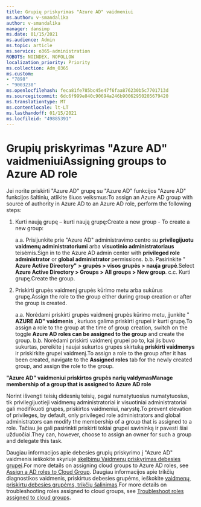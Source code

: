 ```yaml
---
title: Grupių priskyrimas "Azure AD" vaidmeniui
ms.author: v-smandalika
author: v-smandalika
manager: dansimp
ms.date: 01/15/2021
ms.audience: Admin
ms.topic: article
ms.service: o365-administration
ROBOTS: NOINDEX, NOFOLLOW
localization_priority: Priority
ms.collection: Adm_O365
ms.custom:
- "7898"
- "9003230"
ms.openlocfilehash: feca81fe785bc45e47f6faa876230b5c7701713d
ms.sourcegitcommit: 6dc6f999e840c90694a246b90062950205679420
ms.translationtype: MT
ms.contentlocale: lt-LT
ms.lasthandoff: 01/15/2021
ms.locfileid: "49885391"
---
```

# <a name="assigning-groups-to-azure-ad-role"></a><span data-ttu-id="4bec9-102">Grupių priskyrimas "Azure AD" vaidmeniui</span><span class="sxs-lookup"><span data-stu-id="4bec9-102">Assigning groups to Azure AD role</span></span>

<span data-ttu-id="4bec9-103">Jei norite priskirti "Azure AD" grupę su "Azure AD" funkcijos "Azure AD" funkcijos šaltiniu, atlikite šiuos veiksmus:</span><span class="sxs-lookup"><span data-stu-id="4bec9-103">To assign an Azure AD group with source of authority in Azure AD to an Azure AD role, perform the following steps:</span></span>

1. <span data-ttu-id="4bec9-104">Kurti naują grupę – kurti naują grupę:</span><span class="sxs-lookup"><span data-stu-id="4bec9-104">Create a new group - To create a new group:</span></span>

    <span data-ttu-id="4bec9-105">a.</span><span class="sxs-lookup"><span data-stu-id="4bec9-105">a.</span></span> <span data-ttu-id="4bec9-106">Prisijunkite prie "Azure AD" administravimo centro su **privilegijuotu vaidmenų administratoriumi** arba **visuotinio administratoriaus** teisėmis.</span><span class="sxs-lookup"><span data-stu-id="4bec9-106">Sign in to the Azure AD admin center with **privileged role administrator** or **global administrator** permissions.</span></span>
    <span data-ttu-id="4bec9-107">b.</span><span class="sxs-lookup"><span data-stu-id="4bec9-107">b.</span></span> <span data-ttu-id="4bec9-108">Pasirinkite " **Azure Active Directory" > grupės > visos grupės > nauja grupė**.</span><span class="sxs-lookup"><span data-stu-id="4bec9-108">Select **Azure Active Directory > Groups > All groups > New group**.</span></span>
    <span data-ttu-id="4bec9-109">c.</span><span class="sxs-lookup"><span data-stu-id="4bec9-109">c.</span></span> <span data-ttu-id="4bec9-110">Kurti grupę.</span><span class="sxs-lookup"><span data-stu-id="4bec9-110">Create the group.</span></span>

2. <span data-ttu-id="4bec9-111">Priskirti grupės vaidmenį grupės kūrimo metu arba sukūrus grupę.</span><span class="sxs-lookup"><span data-stu-id="4bec9-111">Assign the role to the group either during group creation or after the group is created.</span></span>

    <span data-ttu-id="4bec9-112">a.</span><span class="sxs-lookup"><span data-stu-id="4bec9-112">a.</span></span> <span data-ttu-id="4bec9-113">Norėdami priskirti grupės vaidmenį grupės kūrimo metu, įjunkite " **AZURE AD" vaidmenis** , kuriuos galima priskirti grupei ir kurti grupę.</span><span class="sxs-lookup"><span data-stu-id="4bec9-113">To assign a role to the group at the time of group creation, switch on the toggle **Azure AD roles can be assigned to the group** and create the group.</span></span>
    <span data-ttu-id="4bec9-114">b.</span><span class="sxs-lookup"><span data-stu-id="4bec9-114">b.</span></span> <span data-ttu-id="4bec9-115">Norėdami priskirti vaidmenį grupei po to, kai jis buvo sukurtas, pereikite į naujai sukurtos grupės skirtuką **priskirti vaidmenys** ir priskirkite grupei vaidmenį.</span><span class="sxs-lookup"><span data-stu-id="4bec9-115">To assign a role to the group after it has been created, navigate to the **Assigned roles** tab for the newly created group, and assign the role to the group.</span></span>  

<span data-ttu-id="4bec9-116">**"Azure AD" vaidmeniui priskirtos grupės narių valdymas**</span><span class="sxs-lookup"><span data-stu-id="4bec9-116">**Manage membership of a group that is assigned to Azure AD role**</span></span>

<span data-ttu-id="4bec9-117">Norint išvengti teisių didesnių teisių, pagal numatytuosius numatytuosius, tik privilegijuotieji vaidmenų administratoriai ir visuotiniai administratoriai gali modifikuoti grupės, priskirtos vaidmeniui, narystę.</span><span class="sxs-lookup"><span data-stu-id="4bec9-117">To prevent elevation of privileges, by default, only privileged role administrators and global administrators can modify the membership of a group that is assigned to a role.</span></span> <span data-ttu-id="4bec9-118">Tačiau jie gali pasirinkti priskirti tokiai grupei savininką ir pavesti šiai užduočiai.</span><span class="sxs-lookup"><span data-stu-id="4bec9-118">They can, however, choose to assign an owner for such a group and delegate this task.</span></span>

<span data-ttu-id="4bec9-119">Daugiau informacijos apie debesies grupių priskyrimo į "Azure AD" vaidmenis ieškokite skyriuje [skelbimų Vaidmenų priskyrimas debesies grupei](https://docs.microsoft.com/azure/active-directory/roles/groups-concept).</span><span class="sxs-lookup"><span data-stu-id="4bec9-119">For more details on assigning cloud groups to Azure AD roles, see [Assign a AD roles to Cloud Group](https://docs.microsoft.com/azure/active-directory/roles/groups-concept).</span></span> <span data-ttu-id="4bec9-120">Daugiau informacijos apie trikčių diagnostikos vaidmenis, priskirtus debesies grupėms, ieškokite [vaidmenų, priskirtų debesies grupėms, trikčių šalinimas](https://docs.microsoft.com/azure/active-directory/roles/groups-faq-troubleshooting).</span><span class="sxs-lookup"><span data-stu-id="4bec9-120">For more details on troubleshooting roles assigned to cloud groups, see [Troubleshoot roles assigned to cloud groups](https://docs.microsoft.com/azure/active-directory/roles/groups-faq-troubleshooting).</span></span>






